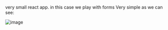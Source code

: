 very small react app. in this case we play with forms
Very simple as we can see:

![image](https://github.com/sergimoli/forms_silly_app/assets/95481090/8d450861-faf7-4e96-b005-ac7018fbce6d)
